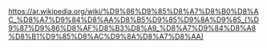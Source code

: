 https://ar.wikipedia.org/wiki/%D9%86%D9%85%D8%A7%D8%B0%D8%AC_%D8%A7%D9%84%D8%AA%D8%B5%D9%85%D9%8A%D9%85_(%D9%87%D9%86%D8%AF%D8%B3%D8%A9_%D8%A7%D9%84%D8%A8%D8%B1%D9%85%D8%AC%D9%8A%D8%A7%D8%AA)